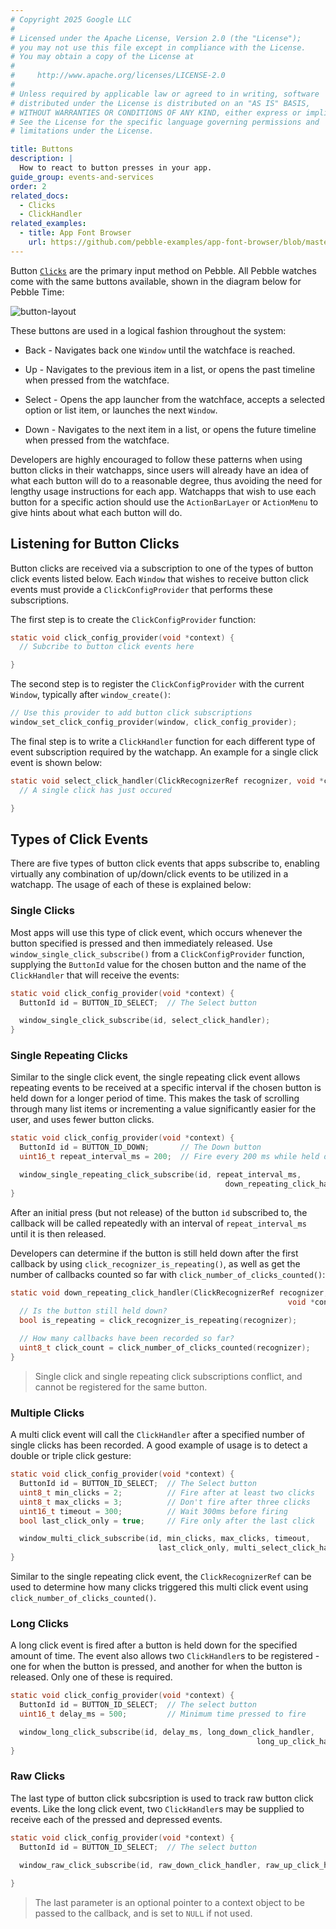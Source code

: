```yaml
---
# Copyright 2025 Google LLC
#
# Licensed under the Apache License, Version 2.0 (the "License");
# you may not use this file except in compliance with the License.
# You may obtain a copy of the License at
#
#     http://www.apache.org/licenses/LICENSE-2.0
#
# Unless required by applicable law or agreed to in writing, software
# distributed under the License is distributed on an "AS IS" BASIS,
# WITHOUT WARRANTIES OR CONDITIONS OF ANY KIND, either express or implied.
# See the License for the specific language governing permissions and
# limitations under the License.

title: Buttons
description: |
  How to react to button presses in your app.
guide_group: events-and-services
order: 2
related_docs:
  - Clicks
  - ClickHandler
related_examples:
  - title: App Font Browser
    url: https://github.com/pebble-examples/app-font-browser/blob/master/src/app_font_browser.c#L168
---
```


Button [`Clicks`](``Clicks``) are the primary input method on Pebble. All Pebble
watches come with the same buttons available, shown in the diagram below for
Pebble Time:

![button-layout](/images/guides/sensors-and-input/button-layout.png)

These buttons are used in a logical fashion throughout the system:

* Back - Navigates back one ``Window`` until the watchface is reached.

* Up - Navigates to the previous item in a list, or opens the past timeline when
  pressed from the watchface.

* Select - Opens the app launcher from the watchface, accepts a selected option
  or list item, or launches the next ``Window``.

* Down - Navigates to the next item in a list, or opens the future timeline when
  pressed from the watchface.

Developers are highly encouraged to follow these patterns when using button
clicks in their watchapps, since users will already have an idea of what each
button will do to a reasonable degree, thus avoiding the need for lengthy usage
instructions for each app. Watchapps that wish to use each button for a specific
action should use the ``ActionBarLayer`` or ``ActionMenu`` to give hints about
what each button will do.


## Listening for Button Clicks

Button clicks are received via a subscription to one of the types of button
click events listed below. Each ``Window`` that wishes to receive button click
events must provide a ``ClickConfigProvider`` that performs these subscriptions.

The first step is to create the ``ClickConfigProvider`` function:

```c
static void click_config_provider(void *context) {
  // Subcribe to button click events here

}
```

The second step is to register the ``ClickConfigProvider`` with the current
``Window``, typically after ``window_create()``:

```c
// Use this provider to add button click subscriptions
window_set_click_config_provider(window, click_config_provider);
```

The final step is to write a ``ClickHandler`` function for each different type
of event subscription required by the watchapp. An example for a single click
event is shown below:

```c
static void select_click_handler(ClickRecognizerRef recognizer, void *context) {
  // A single click has just occured

}
```


## Types of Click Events

There are five types of button click events that apps subscribe to, enabling
virtually any combination of up/down/click events to be utilized in a watchapp.
The usage of each of these is explained below:


### Single Clicks

Most apps will use this type of click event, which occurs whenever the button
specified is pressed and then immediately released. Use
``window_single_click_subscribe()`` from a ``ClickConfigProvider`` function,
supplying the ``ButtonId`` value for the chosen button and the name of the
``ClickHandler`` that will receive the events:

```c
static void click_config_provider(void *context) {
  ButtonId id = BUTTON_ID_SELECT;  // The Select button

  window_single_click_subscribe(id, select_click_handler);
}
```


### Single Repeating Clicks

Similar to the single click event, the single repeating click event allows
repeating events to be received at a specific interval if the chosen button
is held down for a longer period of time. This makes the task of scrolling
through many list items or incrementing a value significantly easier for the
user, and uses fewer button clicks.

```c
static void click_config_provider(void *context) {
  ButtonId id = BUTTON_ID_DOWN;       // The Down button
  uint16_t repeat_interval_ms = 200;  // Fire every 200 ms while held down

  window_single_repeating_click_subscribe(id, repeat_interval_ms,
                                                down_repeating_click_handler);
}
```

After an initial press (but not release) of the button `id` subscribed to, the
callback will be called repeatedly with an interval of `repeat_interval_ms`
until it is then released.

Developers can determine if the button is still held down after the first
callback by using ``click_recognizer_is_repeating()``, as well as get the number
of callbacks counted so far with ``click_number_of_clicks_counted()``:

```c
static void down_repeating_click_handler(ClickRecognizerRef recognizer,
                                                              void *context) {
  // Is the button still held down?
  bool is_repeating = click_recognizer_is_repeating(recognizer);

  // How many callbacks have been recorded so far?
  uint8_t click_count = click_number_of_clicks_counted(recognizer);
}
```

> Single click and single repeating click subscriptions conflict, and cannot be
> registered for the same button.


### Multiple Clicks

A multi click event will call the ``ClickHandler`` after a specified number of
single clicks has been recorded. A good example of usage is to detect a double
or triple click gesture:

```c
static void click_config_provider(void *context) {
  ButtonId id = BUTTON_ID_SELECT;  // The Select button
  uint8_t min_clicks = 2;          // Fire after at least two clicks
  uint8_t max_clicks = 3;          // Don't fire after three clicks
  uint16_t timeout = 300;          // Wait 300ms before firing
  bool last_click_only = true;     // Fire only after the last click

  window_multi_click_subscribe(id, min_clicks, max_clicks, timeout,
                                 last_click_only, multi_select_click_handler);
}
```

Similar to the single repeating click event, the ``ClickRecognizerRef`` can be
used to determine how many clicks triggered this multi click event using
``click_number_of_clicks_counted()``.


### Long Clicks

A long click event is fired after a button is held down for the specified amount
of time. The event also allows two ``ClickHandler``s to be registered - one for
when the button is pressed, and another for when the button is released. Only
one of these is required.

```c
static void click_config_provider(void *context) {
  ButtonId id = BUTTON_ID_SELECT;  // The select button
  uint16_t delay_ms = 500;         // Minimum time pressed to fire

  window_long_click_subscribe(id, delay_ms, long_down_click_handler,
                                                       long_up_click_handler);
}
```


### Raw Clicks

The last type of button click subcsription is used to track raw button click
events. Like the long click event, two ``ClickHandler``s may be supplied to
receive each of the pressed and depressed events.

```c
static void click_config_provider(void *context) {
  ButtonId id = BUTTON_ID_SELECT;  // The select button

  window_raw_click_subscribe(id, raw_down_click_handler, raw_up_click_handler,
                                                                        NULL);
}
```

> The last parameter is an optional pointer to a context object to be passed to
> the callback, and is set to `NULL` if not used.
